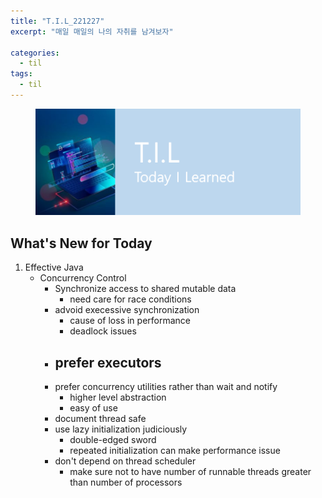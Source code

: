 ```yaml
---
title: "T.I.L_221227"
excerpt: "매일 매일의 나의 자취를 남겨보자"

categories:
  - til
tags:
  - til
---
```

<figure>
    <img src="/assets/images/til_image.png">
</figure>

## What's New for Today   
1. Effective Java
    - Concurrency Control
        - Synchronize access to shared mutable data
            - need care for race conditions
        - advoid execessive synchronization
            - cause of loss in performance
            - deadlock issues
        - prefer executors
            - 
        - prefer concurrency utilities rather than wait and notify
            - higher level abstraction
            - easy of use
        - document thread safe
        - use lazy initialization judiciously
            - double-edged sword
            - repeated initialization can make performance issue
        - don't depend on thread scheduler
            - make sure not to have number of runnable threads greater than number of processors
    
    
    
    
    